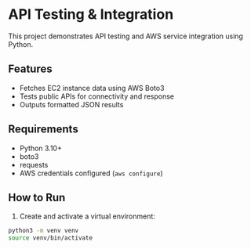# API Testing & Integration

This project demonstrates API testing and AWS service integration using Python.

## Features

- Fetches EC2 instance data using AWS Boto3
- Tests public APIs for connectivity and response
- Outputs formatted JSON results

## Requirements

- Python 3.10+
- boto3
- requests
- AWS credentials configured (`aws configure`)

## How to Run

1. Create and activate a virtual environment:
```bash
python3 -m venv venv
source venv/bin/activate
